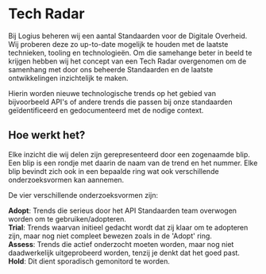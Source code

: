 # Tech Radar

Bij Logius beheren wij een aantal Standaarden voor de Digitale Overheid. Wij proberen deze zo up-to-date mogelijk te houden met de laatste technieken, tooling en technologieën. Om die samehange beter in beeld te krijgen hebben wij het concept van een Tech Radar overgenomen om de samenhang met door ons beheerde Standaarden en de laatste ontwikkelingen inzichtelijk te maken.

Hierin worden nieuwe technologische trends op het gebied van bijvoorbeeld API's of andere trends die passen bij onze standaarden geïdentificeerd en gedocumenteerd met de nodige context.


## Hoe werkt het?
Elke inzicht die wij delen zijn gerepresenteerd door een zogenaamde blip. Een blip is een rondje met daarin de naam van de trend en het nummer. Elke blip bevindt zich ook in een bepaalde ring wat ook verschillende onderzoeksvormen kan aannemen. 

De vier verschillende onderzoeksvormen zijn:

**Adopt**: Trends die serieus door het API Standaarden team overwogen worden om te gebruiken/adopteren. <br>
**Trial**: Trends waarvan initieel gedacht wordt dat zij klaar om te adopteren zijn, maar nog niet compleet bewezen zoals in de 'Adopt' ring. <br>
**Assess**: Trends die actief onderzocht moeten worden, maar nog niet daadwerkelijk uitgeprobeerd worden, tenzij je denkt dat het goed past.<br>
**Hold**: Dit dient sporadisch gemonitord te worden.
